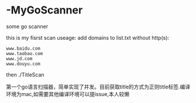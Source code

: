 # -MyGoScanner
some go scanner

this is my fisrst scan
useage:
add domains to list.txt without http(s):
```
www.baidu.com
www.taobao.com
www.jd.com
www.douyu.com
```
then
./TitleScan 


第一个go语言扫描器，简单实现了并发。目前获取title的方式为正则title标签.编译环境为mac,如需要其他编译环境可以提issue,本人较懒
